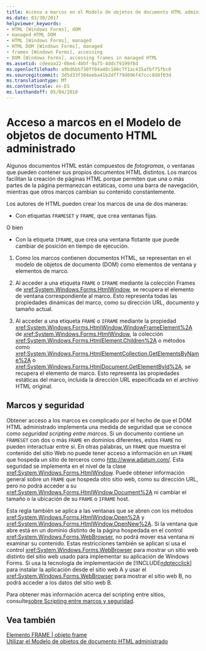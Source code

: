 ```yaml
---
title: Acceso a marcos en el Modelo de objetos de documento HTML administrado
ms.date: 03/30/2017
helpviewer_keywords:
- HTML [Windows Forms], dOM
- managed HTML DOM
- HTML [Windows Forms], managed
- HTML DOM [Windows Forms], managed
- frames [Windows Forms], accessing
- DOM [Windows Forms], accessing frames in managed HTML
ms.assetid: cdeeaa22-0be4-4bbf-9a75-4ddc79199f8d
ms.openlocfilehash: a9bd6bb730ff84a48c180c7f1ac435afbf75fbc0
ms.sourcegitcommit: 3d5d33f384eeba41b2dff79d096f47ccc8d8f03d
ms.translationtype: MT
ms.contentlocale: es-ES
ms.lasthandoff: 05/04/2018
---
```

# <a name="accessing-frames-in-the-managed-html-document-object-model"></a>Acceso a marcos en el Modelo de objetos de documento HTML administrado
Algunos documentos HTML están compuestos de *fotogramas*, o ventanas que pueden contener sus propios documentos HTML distintos. Los marcos facilitan la creación de páginas HTML porque permiten que una o más partes de la página permanezcan estáticas, como una barra de navegación, mientras que otros marcos cambian su contenido constantemente.  
  
 Los autores de HTML pueden crear los marcos de una de dos maneras:  
  
-   Con etiquetas `FRAMESET` y `FRAME`, que crea ventanas fijas.  
  
 O bien  
  
-   Con la etiqueta `IFRAME`, que crea una ventana flotante que puede cambiar de posición en tiempo de ejecución.  
  
1.  Como los marcos contienen documentos HTML, se representan en el modelo de objetos de documento (DOM) como elementos de ventana y elementos de marco.  
  
2.  Al acceder a una etiqueta `FRAME` o `IFRAME` mediante la colección Frames de <xref:System.Windows.Forms.HtmlWindow>, se recupera el elemento de ventana correspondiente al marco. Esto representa todas las propiedades dinámicas del marco, como su dirección URL, documento y tamaño actual.  
  
3.  Al acceder a una etiqueta `FRAME` o `IFRAME` mediante la propiedad <xref:System.Windows.Forms.HtmlWindow.WindowFrameElement%2A> de <xref:System.Windows.Forms.HtmlWindow>, la colección <xref:System.Windows.Forms.HtmlElement.Children%2A> o métodos como <xref:System.Windows.Forms.HtmlElementCollection.GetElementsByName%2A> o <xref:System.Windows.Forms.HtmlDocument.GetElementById%2A>, se recupera el elemento de marco. Esto representa las propiedades estáticas del marco, incluida la dirección URL especificada en el archivo HTML original.  
  
## <a name="frames-and-security"></a>Marcos y seguridad  
 Obtener acceso a los marcos es complicado por el hecho de que el DOM HTML administrado implementa una medida de seguridad que se conoce como *seguridad scripting entre marcos*. Si un documento contiene un `FRAMESET` con dos o más `FRAME` en dominios diferentes, estos `FRAME` no pueden interactuar entre sí. En otras palabras, un `FRAME` que muestra el contenido del sitio Web no puede tener acceso a información en un `FRAME` que hospeda un sitio de terceros como http://www.adatum.com/. Esta seguridad se implementa en el nivel de la clase <xref:System.Windows.Forms.HtmlWindow>. Puede obtener información general sobre un `FRAME` que hospeda otro sitio web, como su dirección URL, pero no podrá acceder a su <xref:System.Windows.Forms.HtmlWindow.Document%2A> ni cambiar el tamaño o la ubicación de su `FRAME` o `IFRAME` host.  
  
 Esta regla también se aplica a las ventanas que se abren con los métodos <xref:System.Windows.Forms.HtmlWindow.Open%2A> y <xref:System.Windows.Forms.HtmlWindow.OpenNew%2A>. Si la ventana que abre está en un dominio distinto de la página hospedada en el control <xref:System.Windows.Forms.WebBrowser>, no podrá mover esa ventana ni examinar su contenido. Estas restricciones también se aplican si usa el control <xref:System.Windows.Forms.WebBrowser> para mostrar un sitio web distinto del sitio web usado para implementar su aplicación de Windows Forms. Si usa la tecnología de implementación de [!INCLUDE[ndptecclick](../../../../includes/ndptecclick-md.md)] para instalar la aplicación desde el sitio web A y usar el <xref:System.Windows.Forms.WebBrowser> para mostrar el sitio web B, no podrá acceder a los datos del sitio web B.  
  
 Para obtener más información acerca del scripting entre sitios, consulte[sobre Scripting entre marcos y seguridad](http://msdn.microsoft.com/library/ms533028.aspx).  
  
## <a name="see-also"></a>Vea también  
 [Elemento FRAME &#124; objeto frame](http://msdn.microsoft.com/library/ms535250.aspx)  
 [Utilizar el Modelo de objetos de documento HTML administrado](../../../../docs/framework/winforms/controls/using-the-managed-html-document-object-model.md)

